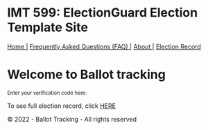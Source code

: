# IMT 599: ElectionGuard Election Template Site
  <div class="topnav">
    <a class="active" href="./index.html">Home |</a>
    <a href="./FAQ.html">Frequently Asked Questions (FAQ) |</a>
    <a href="https://www.electionguard.vote/">About |</a>
    <a href="./Record.html">Election Record</a>
    
  </div>
  <body>
    <h1>Welcome to Ballot tracking</h1>
    <sup>Enter your verification code here:</sup>
  <p>To see full election record, click <a href="./Record.html">HERE</a></p>
    <div id="bottom">© 2022 - Ballot <span>Tracking</span> - All rights reserved 
